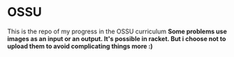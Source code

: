 # OSSU

This is the repo of my progress in the OSSU curriculum
**Some problems use images as an input or an output. It's possible in racket.
  But i choose not to upload them to avoid complicating things more :)**
